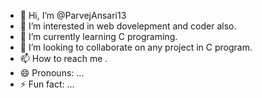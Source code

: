 - 👋 Hi, I’m @ParvejAnsari13
- 👀 I’m interested in web dovelepment and coder also.
- 🌱 I’m currently learning C programing.
- 💞️ I’m looking to collaborate on any project in C program.
- 📫 How to reach me .
- 😄 Pronouns: ...
- ⚡ Fun fact: ...

<!---
ParvejAnsari13/ParvejAnsari13 is a ✨ special ✨ repository because its `README.md` (this file) appears on your GitHub profile.
You can click the Preview link to take a look at your changes.
--->
